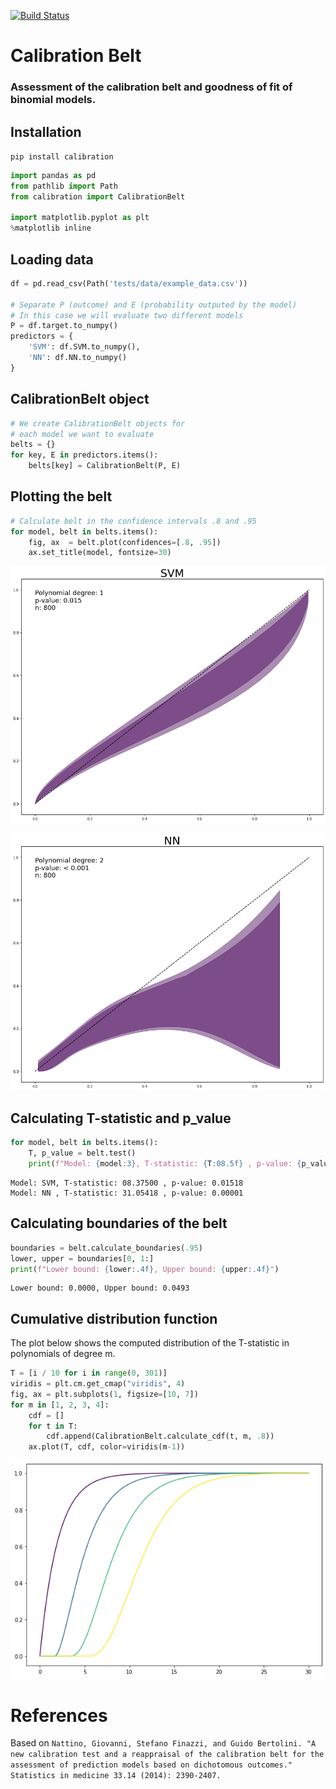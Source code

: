 [![Build Status](https://travis-ci.org/lbulgarelli/calibration.svg?branch=master)](https://travis-ci.org/lbulgarelli/calibration)

# Calibration Belt
### Assessment of the calibration belt and goodness of fit of binomial models.

## Installation

`pip install calibration`


```python
import pandas as pd
from pathlib import Path
from calibration import CalibrationBelt

import matplotlib.pyplot as plt
%matplotlib inline  
```

## Loading data


```python
df = pd.read_csv(Path('tests/data/example_data.csv'))

# Separate P (outcome) and E (probability outputed by the model)
# In this case we will evaluate two different models
P = df.target.to_numpy()
predictors = {
    'SVM': df.SVM.to_numpy(),
    'NN': df.NN.to_numpy()
}
```

## CalibrationBelt object


```python
# We create CalibrationBelt objects for 
# each model we want to evaluate
belts = {}
for key, E in predictors.items():
    belts[key] = CalibrationBelt(P, E)
```

## Plotting the belt


```python
# Calculate belt in the confidence intervals .8 and .95
for model, belt in belts.items():
    fig, ax  = belt.plot(confidences=[.8, .95])
    ax.set_title(model, fontsize=30)
```


![png](output_8_1.png)



![png](output_8_2.png)


## Calculating T-statistic and p_value


```python
for model, belt in belts.items():
    T, p_value = belt.test()
    print(f"Model: {model:3}, T-statistic: {T:08.5f} , p-value: {p_value:07.5f}")
```

    Model: SVM, T-statistic: 08.37500 , p-value: 0.01518
    Model: NN , T-statistic: 31.05418 , p-value: 0.00001


## Calculating boundaries of the belt


```python
boundaries = belt.calculate_boundaries(.95)
lower, upper = boundaries[0, 1:]
print(f"Lower bound: {lower:.4f}, Upper bound: {upper:.4f}")
```

    Lower bound: 0.0000, Upper bound: 0.0493


## Cumulative distribution function

The plot below shows the computed distribution of the T-statistic in polynomials of degree m.


```python
T = [i / 10 for i in range(0, 301)]
viridis = plt.cm.get_cmap("viridis", 4)
fig, ax = plt.subplots(1, figsize=[10, 7])
for m in [1, 2, 3, 4]:
    cdf = []
    for t in T:
        cdf.append(CalibrationBelt.calculate_cdf(t, m, .8))  
    ax.plot(T, cdf, color=viridis(m-1))
```


![png](output_14_0.png)


# References

Based on `Nattino, Giovanni, Stefano Finazzi, and Guido Bertolini. "A new calibration test and a reappraisal of the calibration belt for the assessment of prediction models based on dichotomous outcomes." Statistics in medicine 33.14 (2014): 2390-2407.`
